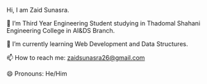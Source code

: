   Hi, I am Zaid Sunasra.
 
🔭 I’m Third Year Engineering Student studying in Thadomal Shahani Engineering College in AI&DS Branch.
 
🌱 I’m currently learning Web Development and Data Structures. 
  
📫 How to reach me: zaidsunasra26@gmail.com

😄 Pronouns: He/Him
<!--
**ZaidSunasra/ZaidSunasra** is a ✨ _special_ ✨ repository because its `README.md` (this file) appears on your GitHub profile.

Here are some ideas to get you started:

- 🔭 I’m currently working on ...
- 🌱 I’m currently learning ...
- 👯 I’m looking to collaborate on ...
- 🤔 I’m looking for help with ...
- 💬 Ask me about ...
- 📫 How to reach me: ...
- 😄 Pronouns: ...
- ⚡ Fun fact: ...
-->
